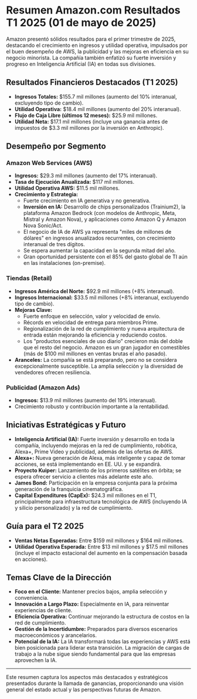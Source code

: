 # Resumen Amazon.com Resultados T1 2025 (01 de mayo de 2025)

Amazon presentó sólidos resultados para el primer trimestre de 2025, destacando el crecimiento en ingresos y utilidad operativa, impulsados por el buen desempeño de AWS, la publicidad y las mejoras en eficiencia en su negocio minorista. La compañía también enfatizó su fuerte inversión y progreso en Inteligencia Artificial (IA) en todas sus divisiones.

## Resultados Financieros Destacados (T1 2025)

*   **Ingresos Totales:** $155.7 mil millones (aumento del 10% interanual, excluyendo tipo de cambio).
*   **Utilidad Operativa:** $18.4 mil millones (aumento del 20% interanual).
*   **Flujo de Caja Libre (últimos 12 meses):** $25.9 mil millones.
*   **Utilidad Neta:** $17.1 mil millones (incluye una ganancia antes de impuestos de $3.3 mil millones por la inversión en Anthropic).

## Desempeño por Segmento

### Amazon Web Services (AWS)

*   **Ingresos:** $29.3 mil millones (aumento del 17% interanual).
*   **Tasa de Ejecución Anualizada:** $117 mil millones.
*   **Utilidad Operativa AWS:** $11.5 mil millones.
*   **Crecimiento y Estrategia:**
    *   Fuerte crecimiento en IA generativa y no generativa.
    *   **Inversión en IA:** Desarrollo de chips personalizados (Trainium2), la plataforma Amazon Bedrock (con modelos de Anthropic, Meta, Mistral y Amazon Nova), y aplicaciones como Amazon Q y Amazon Nova Sonic/Act.
    *   El negocio de IA de AWS ya representa "miles de millones de dólares" en ingresos anualizados recurrentes, con crecimiento interanual de tres dígitos.
    *   Se espera aumentar la capacidad en la segunda mitad del año.
    *   Gran oportunidad persistente con el 85% del gasto global de TI aún en las instalaciones (on-premise).

### Tiendas (Retail)

*   **Ingresos América del Norte:** $92.9 mil millones (+8% interanual).
*   **Ingresos Internacional:** $33.5 mil millones (+8% interanual, excluyendo tipo de cambio).
*   **Mejoras Clave:**
    *   Fuerte enfoque en selección, valor y velocidad de envío.
    *   Récords en velocidad de entrega para miembros Prime.
    *   Regionalización de la red de cumplimiento y nueva arquitectura de entrada están mejorando la eficiencia y reduciendo costos.
    *   Los "productos esenciales de uso diario" crecieron más del doble que el resto del negocio. Amazon es un gran jugador en comestibles (más de $100 mil millones en ventas brutas el año pasado).
*   **Aranceles:** La compañía se está preparando, pero no se considera excepcionalmente susceptible. La amplia selección y la diversidad de vendedores ofrecen resiliencia.

### Publicidad (Amazon Ads)

*   **Ingresos:** $13.9 mil millones (aumento del 19% interanual).
*   Crecimiento robusto y contribución importante a la rentabilidad.

## Iniciativas Estratégicas y Futuro

*   **Inteligencia Artificial (IA):** Fuerte inversión y desarrollo en toda la compañía, incluyendo mejoras en la red de cumplimiento, robótica, Alexa+, Prime Video y publicidad, además de las ofertas de AWS.
*   **Alexa+:** Nueva generación de Alexa, más inteligente y capaz de tomar acciones, se está implementando en EE. UU. y se expandirá.
*   **Proyecto Kuiper:** Lanzamiento de los primeros satélites en órbita; se espera ofrecer servicio a clientes más adelante este año.
*   **James Bond:** Participación en la empresa conjunta para la próxima generación de la franquicia cinematográfica.
*   **Capital Expenditures (CapEx):** $24.3 mil millones en el T1, principalmente para infraestructura tecnológica de AWS (incluyendo IA y silicio personalizado) y la red de cumplimiento.

## Guía para el T2 2025

*   **Ventas Netas Esperadas:** Entre $159 mil millones y $164 mil millones.
*   **Utilidad Operativa Esperada:** Entre $13 mil millones y $17.5 mil millones (incluye el impacto estacional del aumento en la compensación basada en acciones).

## Temas Clave de la Dirección

*   **Foco en el Cliente:** Mantener precios bajos, amplia selección y conveniencia.
*   **Innovación a Largo Plazo:** Especialmente en IA, para reinventar experiencias de cliente.
*   **Eficiencia Operativa:** Continuar mejorando la estructura de costos en la red de cumplimiento.
*   **Gestión de la Incertidumbre:** Preparados para diversos escenarios macroeconómicos y arancelarios.
*   **Potencial de la IA:** La IA transformará todas las experiencias y AWS está bien posicionada para liderar esta transición. La migración de cargas de trabajo a la nube sigue siendo fundamental para que las empresas aprovechen la IA.

---

Este resumen captura los aspectos más destacados y estratégicos presentados durante la llamada de ganancias, proporcionando una visión general del estado actual y las perspectivas futuras de Amazon.